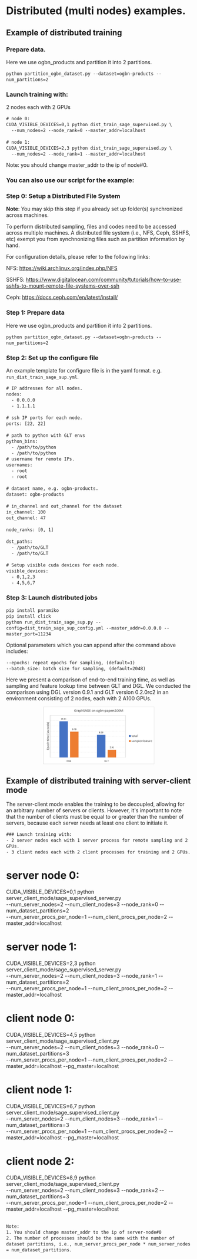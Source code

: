 # Distributed (multi nodes) examples.
## Example of distributed training
### Prepare data.
Here we use ogbn_products and partition it into 2 partitions.
```
python partition_ogbn_dataset.py --dataset=ogbn-products --num_partitions=2
```
### Launch training with:
2 nodes each with 2 GPUs
```
# node 0:
CUDA_VISIBLE_DEVICES=0,1 python dist_train_sage_supervised.py \
  --num_nodes=2 --node_rank=0 --master_addr=localhost

# node 1:
CUDA_VISIBLE_DEVICES=2,3 python dist_train_sage_supervised.py \
  --num_nodes=2 --node_rank=1 --master_addr=localhost
```

Note: you should change master_addr to the ip of node#0.

### You can also use our script for the example:
### Step 0: Setup a Distributed File System
**Note**: You may skip this step if you already set up folder(s) synchronized across machines.

To perform distributed sampling, files and codes need to be accessed across multiple machines. A distributed file system (i.e., NFS, Ceph, SSHFS, etc) exempt you from synchnonizing files such as partition information by hand.

For configuration details, please refer to the following links:

NFS: https://wiki.archlinux.org/index.php/NFS

SSHFS: https://www.digitalocean.com/community/tutorials/how-to-use-sshfs-to-mount-remote-file-systems-over-ssh

Ceph: https://docs.ceph.com/en/latest/install/

### Step 1: Prepare data
Here we use ogbn_products and partition it into 2 partitions.
```
python partition_ogbn_dataset.py --dataset=ogbn-products --num_partitions=2
```

### Step 2: Set up the configure file
An example template for configure file is in the yaml format. e.g.
`run_dist_train_sage_sup.yml`.

```
# IP addresses for all nodes.
nodes:
  - 0.0.0.0
  - 1.1.1.1

# ssh IP ports for each node.
ports: [22, 22]

# path to python with GLT envs
python_bins:
  - /path/to/python
  - /path/to/python
# username for remote IPs.
usernames:
  - root
  - root

# dataset name, e.g. ogbn-products.
dataset: ogbn-products

# in_channel and out_channel for the dataset
in_channel: 100
out_channel: 47

node_ranks: [0, 1]

dst_paths:
  - /path/to/GLT
  - /path/to/GLT

# Setup visible cuda devices for each node.
visible_devices:
  - 0,1,2,3
  - 4,5,6,7
```

### Step 3: Launch distributed jobs

```
pip install paramiko
pip install click
python run_dist_train_sage_sup.py --config=dist_train_sage_sup_config.yml --master_addr=0.0.0.0 --master_port=11234
```

Optional parameters which you can append after the command above includes:
```
--epochs: repeat epochs for sampling, (default=1)
--batch_size: batch size for sampling, (default=2048)

```


Here we present a comparison of end-to-end training time, as well as
sampling and feature lookup time between GLT and DGL.
We conducted the comparison using DGL version 0.9.1 and GLT version 0.2.0rc2
in an environment consisting of 2 nodes, each with 2 A100 GPUs.

<p align="center">
  <img width="60%" src=../../docs/figures/glt_dgl.png />
</p>




## Example of distributed training with server-client mode
The server-client mode enables the training to be decoupled, allowing for an arbitrary number of servers or clients. However, it's important to note that the number of clients must be equal to or greater than the number of servers, because each server needs at least one client to initiate it.

```
### Launch training with:
- 2 server nodes each with 1 server process for remote sampling and 2 GPUs.
- 3 client nodes each with 2 client processes for training and 2 GPUs.
```
# server node 0:
CUDA_VISIBLE_DEVICES=0,1 python server_client_mode/sage_supervised_server.py \
  --num_server_nodes=2 --num_client_nodes=3 --node_rank=0 --num_dataset_partitions=2 \
  --num_server_procs_per_node=1 --num_client_procs_per_node=2 --master_addr=localhost

# server node 1:
CUDA_VISIBLE_DEVICES=2,3 python server_client_mode/sage_supervised_server.py \
  --num_server_nodes=2 --num_client_nodes=3 --node_rank=1 --num_dataset_partitions=2 \
  --num_server_procs_per_node=1 --num_client_procs_per_node=2 --master_addr=localhost

# client node 0:
CUDA_VISIBLE_DEVICES=4,5 python server_client_mode/sage_supervised_client.py \
  --num_server_nodes=2 --num_client_nodes=3 --node_rank=0 --num_dataset_partitions=3 \
  --num_server_procs_per_node=1 --num_client_procs_per_node=2 --master_addr=localhost --pg_master=localhost

# client node 1:
CUDA_VISIBLE_DEVICES=6,7 python server_client_mode/sage_supervised_client.py \
  --num_server_nodes=2 --num_client_nodes=3 --node_rank=1 --num_dataset_partitions=3 \
  --num_server_procs_per_node=1 --num_client_procs_per_node=2 --master_addr=localhost --pg_master=localhost

# client node 2:
CUDA_VISIBLE_DEVICES=8,9 python server_client_mode/sage_supervised_client.py \
  --num_server_nodes=2 --num_client_nodes=3 --node_rank=2 --num_dataset_partitions=3 \
  --num_server_procs_per_node=1 --num_client_procs_per_node=2 --master_addr=localhost --pg_master=localhost
```

Note: 
1. You should change master_addr to the ip of server-node#0
2. The number of processes should be the same with the number of dataset partitions, i.e., num_server_procs_per_node * num_server_nodes = num_dataset_partitions.